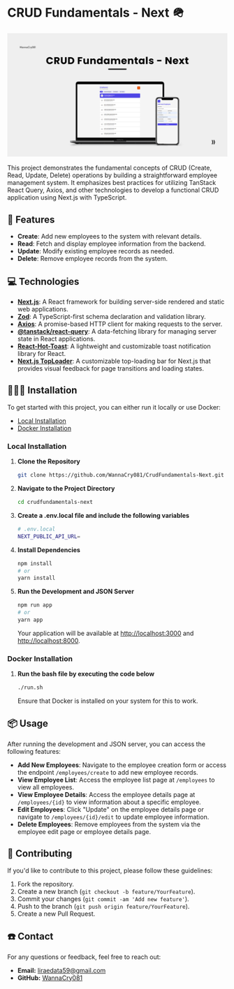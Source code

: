 # CRUD Fundamentals - Next 🪖

![Cover](./assets/Cover.png)

This project demonstrates the fundamental concepts of CRUD (Create, Read, Update, Delete) operations by building a straightforward employee management system. It emphasizes best practices for utilizing TanStack React Query, Axios, and other technologies to develop a functional CRUD application using Next.js with TypeScript.

## 📝 Features

- **Create**: Add new employees to the system with relevant details.
- **Read**: Fetch and display employee information from the backend.
- **Update**: Modify existing employee records as needed.
- **Delete**: Remove employee records from the system.

## 💻 Technologies

- [**Next.js**](https://nextjs.org/docs/getting-started/installation): A React framework for building server-side rendered and static web applications.
- [**Zod**](https://zod.dev/): A TypeScript-first schema declaration and validation library.
- [**Axios**](https://axios-http.com/docs/intro): A promise-based HTTP client for making requests to the server.
- [**@tanstack/react-query**](https://tanstack.com/query/v4/docs/framework/react/installation): A data-fetching library for managing server state in React applications.
- [**React-Hot-Toast**](https://react-hot-toast.com/): A lightweight and customizable toast notification library for React.
- [**Next.js TopLoader**](https://www.npmjs.com/package/nextjs-toploader): A customizable top-loading bar for Next.js that provides visual feedback for page transitions and loading states.

## 🧑🏻‍💻 Installation

To get started with this project, you can either run it locally or use Docker:

- [Local Installation](#local-installation)
- [Docker Installation](#docker-installation)

### Local Installation

1. **Clone the Repository**

   ```bash
   git clone https://github.com/WannaCry081/CrudFundamentals-Next.git
   ```

2. **Navigate to the Project Directory**

   ```bash
   cd crudfundamentals-next
   ```

3. **Create a .env.local file and include the following variables**

   ```bash
   # .env.local
   NEXT_PUBLIC_API_URL=
   ```

4. **Install Dependencies**

   ```bash
   npm install
   # or
   yarn install
   ```

5. **Run the Development and JSON Server**

   ```bash
   npm run app
   # or
   yarn app
   ```

   Your application will be available at [http://localhost:3000](http://localhost:3000) and [http://localhost:8000](http://localhost:8000).

### Docker Installation

1. **Run the bash file by executing the code below**

   ```bash
   ./run.sh
   ```

   Ensure that Docker is installed on your system for this to work.

## 📦 Usage

After running the development and JSON server, you can access the following features:

- **Add New Employees**: Navigate to the employee creation form or access the endpoint `/employees/create` to add new employee records.
- **View Employee List**: Access the employee list page at `/employees` to view all employees.
- **View Employee Details**: Access the employee details page at `/employees/{id}` to view information about a specific employee.
- **Edit Employees**: Click "Update" on the employee details page or navigate to `/employees/{id}/edit` to update employee information.
- **Delete Employees**: Remove employees from the system via the employee edit page or employee details page.

## 🚚 Contributing

If you'd like to contribute to this project, please follow these guidelines:

1. Fork the repository.
2. Create a new branch (`git checkout -b feature/YourFeature`).
3. Commit your changes (`git commit -am 'Add new feature'`).
4. Push to the branch (`git push origin feature/YourFeature`).
5. Create a new Pull Request.

## ☎️ Contact

For any questions or feedback, feel free to reach out:

- **Email:** liraedata59@gmail.com
- **GitHub:** [WannaCry081](https://github.com/wannacry081)
